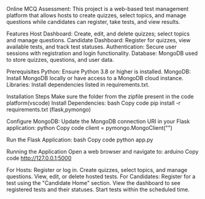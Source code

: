 Online MCQ Assessment:
This project is a web-based test management platform that allows hosts to create quizzes, select topics, and manage questions while candidates can register, take tests, and view results.

Features
Host Dashboard: Create, edit, and delete quizzes; select topics and manage questions.
Candidate Dashboard: Register for quizzes, view available tests, and track test statuses.
Authentication: Secure user sessions with registration and login functionality.
Database: MongoDB used to store quizzes, questions, and user data.

Prerequisites
Python: Ensure Python 3.8 or higher is installed.
MongoDB: Install MongoDB locally or have access to a MongoDB cloud instance.
Libraries: Install dependencies listed in requirements.txt.

Installation Steps
Make sure the folder from the zipfile present in the code platform(vscode) 
Install Dependencies:
bash
Copy code
pip install -r requirements.txt
(flask,pymongo)


Configure MongoDB:
Update the MongoDB connection URI in your Flask application:
python
Copy code
client = pymongo.MongoClient("<Your MongoDB URI>")


Run the Flask Application:
bash
Copy code
python app.py



Running the Application
Open a web browser and navigate to:
arduino
Copy code
http://127.0.0.1:5000


For Hosts:
Register or log in.
Create quizzes, select topics, and manage questions.
View, edit, or delete hosted tests.
For Candidates:
Register for a test using the "Candidate Home" section.
View the dashboard to see registered tests and their statuses.
Start tests within the scheduled time.


